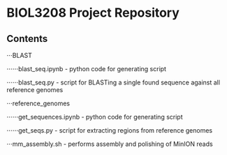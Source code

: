 # BIOL3208 Project Repository

## Contents
⋅⋅⋅BLAST

⋅⋅⋅⋅⋅⋅blast_seq.ipynb - python code for generating script

⋅⋅⋅⋅⋅⋅blast_seq.py - script for BLASTing a single found sequence against all reference genomes

⋅⋅⋅reference_genomes

⋅⋅⋅⋅⋅⋅get_sequences.ipynb - python code for generating script

⋅⋅⋅⋅⋅⋅get_seqs.py - script for extracting regions from reference genomes

⋅⋅⋅mm_assembly.sh - performs assembly and polishing of MinION reads
